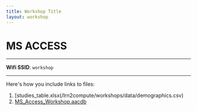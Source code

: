 ```yaml
---
title: Workshop Title
layout: workshop
---
```


# MS ACCESS

--------

**Wifi SSID**: `workshop`

---------

Here's how you include links to files:

1. [studies_table.xlsx(/lrn2compute/workshops/data/demographics.csv)
2. [MS_Access_Workshop.aacdb](/lrn2compute/workshops/data/volumes.csv)


